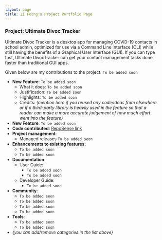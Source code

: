 ```yaml
---
layout: page
title: Zi Foong's Project Portfolio Page
---
```


### Project: Ultimate Divoc Tracker
Ultimate Divoc Tracker is a desktop app for managing COVID-19 contacts in school admin, optimized for use via a Command Line Interface (CLI) while still having the benefits of a Graphical User Interface (GUI). If you can type fast, Ultimate DivocTracker can get your contact management tasks done faster than traditional GUI apps.

Given below are my contributions to the project.
`To be added soon`
* **New Feature**: `To be added soon`
  * What it does: `To be added soon`
  * Justification: `To be added soon`
  * Highlights: `To be added soon`
  * Credits: *{mention here if you reused any code/ideas from elsewhere or if a third-party library is heavily used in the feature so that a reader can make a more accurate judgement of how much effort went into the feature}*
* **New Feature**: `To be added soon`
* **Code contributed**: [RepoSense link]()
* **Project management**:
  * Managed releases `To be added soon`
* **Enhancements to existing features**:
  * `To be added soon`
  * `To be added soon`
* **Documentation**:
  * User Guide:
    * `To be added soon`
    * `To be added soon`
  * Developer Guide:
    * `To be added soon`
* **Community**:
  * `To be added soon`
  * `To be added soon`
  * `To be added soon`
  * `To be added soon`
* **Tools**:
  * `To be added soon`
  * `To be added soon`
* _{you can add/remove categories in the list above}_
